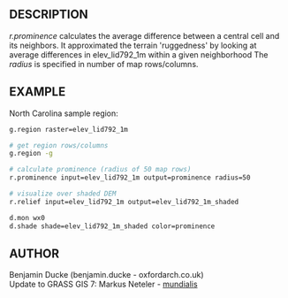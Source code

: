 ## DESCRIPTION

*r.prominence* calculates the average difference between a central cell
and its neighbors. It approximated the terrain 'ruggedness' by looking
at average differences in elev\_lid792\_1m within a given neighborhood
The *radius* is specified in number of map rows/columns.

## EXAMPLE

North Carolina sample region:

```sh
g.region raster=elev_lid792_1m

# get region rows/columns
g.region -g

# calculate prominence (radius of 50 map rows)
r.prominence input=elev_lid792_1m output=prominence radius=50

# visualize over shaded DEM
r.relief input=elev_lid792_1m output=elev_lid792_1m_shaded

d.mon wx0
d.shade shade=elev_lid792_1m_shaded color=prominence
```

## AUTHOR

Benjamin Ducke (benjamin.ducke - oxfordarch.co.uk)  
Update to GRASS GIS 7: Markus Neteler -
[mundialis](https://www.mundialis.de/)

